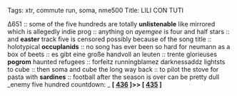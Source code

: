 Tags: xtr, commute run, soma, nme500
Title: LILI CON TUTI
  
∆651 :: some of the five hundreds are totally **unlistenable** like mirrored which is allegedly indie prog :: anything on _ayemgee_ is four and half stars :: and **easter** track five is censored possibly because of the song title :: holotypical **occuplanids** :: no song has ever been so hard for neumann as a box of beets :: es gibt eine große handvoll an leuten :: trente glorieuses **pogrom** haunted refugees :: forfeitz runningblamez darknessaddz lightsts to cube :: then soma and cube the long way back :: to pilot the stove for pasta with **sardines** :: football after the season is over can be pretty dull  
_enemy five hundred countdown: _  **[ [436](https://www.allmusic.com/album/mirrored-mw0000569577) ]>> [ [435](https://www.allmusic.com/album/easter-mw0000652295) ]**  
